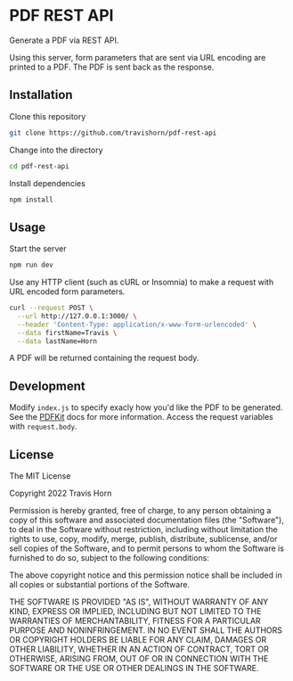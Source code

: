 # PDF REST API

Generate a PDF via REST API.

Using this server, form parameters that are sent via URL encoding are printed to
a PDF. The PDF is sent back as the response.

## Installation

Clone this repository

```bash
git clone https://github.com/travishorn/pdf-rest-api
```

Change into the directory

```bash
cd pdf-rest-api
```

Install dependencies

```bash
npm install
```

## Usage

Start the server

```bash
npm run dev
```

Use any HTTP client (such as cURL or Insomnia) to make a request with URL
encoded form parameters.

```bash
curl --request POST \
  --url http://127.0.0.1:3000/ \
  --header 'Content-Type: application/x-www-form-urlencoded' \
  --data firstName=Travis \
  --data lastName=Horn
```

A PDF will be returned containing the request body.

## Development

Modify `index.js` to specify exacly how you'd like the PDF to be generated. See
the [PDFKit](http://pdfkit.org/) docs for more information. Access the request
variables with `request.body`.

## License

The MIT License

Copyright 2022 Travis Horn

Permission is hereby granted, free of charge, to any person obtaining a copy of
this software and associated documentation files (the "Software"), to deal in
the Software without restriction, including without limitation the rights to
use, copy, modify, merge, publish, distribute, sublicense, and/or sell copies of
the Software, and to permit persons to whom the Software is furnished to do so,
subject to the following conditions:

The above copyright notice and this permission notice shall be included in all
copies or substantial portions of the Software.

THE SOFTWARE IS PROVIDED "AS IS", WITHOUT WARRANTY OF ANY KIND, EXPRESS OR
IMPLIED, INCLUDING BUT NOT LIMITED TO THE WARRANTIES OF MERCHANTABILITY, FITNESS
FOR A PARTICULAR PURPOSE AND NONINFRINGEMENT. IN NO EVENT SHALL THE AUTHORS OR
COPYRIGHT HOLDERS BE LIABLE FOR ANY CLAIM, DAMAGES OR OTHER LIABILITY, WHETHER
IN AN ACTION OF CONTRACT, TORT OR OTHERWISE, ARISING FROM, OUT OF OR IN
CONNECTION WITH THE SOFTWARE OR THE USE OR OTHER DEALINGS IN THE SOFTWARE.
